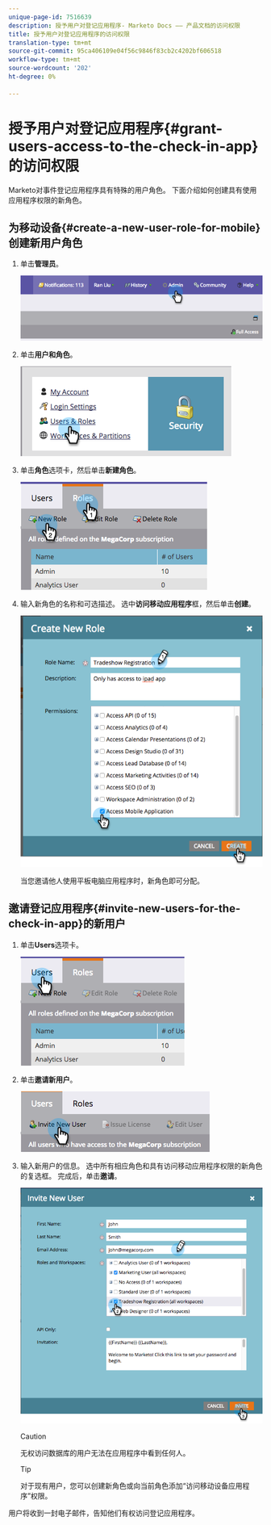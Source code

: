 ```yaml
---
unique-page-id: 7516639
description: 授予用户对登记应用程序- Marketo Docs —— 产品文档的访问权限
title: 授予用户对登记应用程序的访问权限
translation-type: tm+mt
source-git-commit: 95ca406109e04f56c9846f83cb2c4202bf606518
workflow-type: tm+mt
source-wordcount: '202'
ht-degree: 0%

---
```



# 授予用户对登记应用程序{#grant-users-access-to-the-check-in-app}的访问权限

Marketo对事件登记应用程序具有特殊的用户角色。 下面介绍如何创建具有使用应用程序权限的新角色。

## 为移动设备{#create-a-new-user-role-for-mobile}创建新用户角色

1. 单击&#x200B;**管理员**。

   ![](assets/image2015-6-2-10-3a39-3a31.png)

1. 单击&#x200B;**用户和角色**。

   ![](assets/image2015-6-2-10-3a56-3a0.png)

1. 单击&#x200B;**角色**&#x200B;选项卡，然后单击&#x200B;**新建角色**。

   ![](assets/image2015-6-2-11-3a3-3a23.png)

1. 输入新角色的名称和可选描述。 选中&#x200B;**访问移动应用程序**&#x200B;框，然后单击&#x200B;**创建**。

   ![](assets/image2015-6-2-11-3a4-3a58.png)

   当您邀请他人使用平板电脑应用程序时，新角色即可分配。

## 邀请登记应用程序{#invite-new-users-for-the-check-in-app}的新用户

1. 单击&#x200B;**Users**&#x200B;选项卡。

   ![](assets/image2015-6-2-11-3a10-3a42.png)

1. 单击**邀请新用户**。

   ![](assets/image2015-6-2-11-3a11-3a32.png)

1. 输入新用户的信息。 选中所有相应角色和具有访问移动应用程序权限的新角色的复选框。 完成后，单击&#x200B;**邀请**。

   ![](assets/image2015-6-2-11-3a16-3a26.png)

   >[!CAUTION]
   >
   >无权访问数据库的用户无法在应用程序中看到任何人。

   >[!TIP]
   >
   >对于现有用户，您可以创建新角色或向当前角色添加“访问移动设备应用程序”权限。

用户将收到一封电子邮件，告知他们有权访问登记应用程序。
